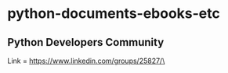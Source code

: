 # python-documents-ebooks-etc

## Python Developers Community
Link = https://www.linkedin.com/groups/25827/\

